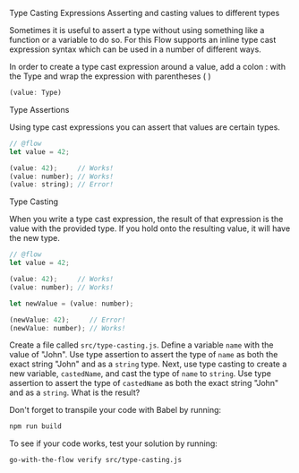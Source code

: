 Type Casting Expressions
Asserting and casting values to different types

Sometimes it is useful to assert a type without using something like a function or a variable to do so. For this Flow supports an inline type cast expression syntax which can be used in a number of different ways.

In order to create a type cast expression around a value, add a colon : with the Type and wrap the expression with parentheses ( )

```js
(value: Type)
```

Type Assertions

Using type cast expressions you can assert that values are certain types.

```js
// @flow
let value = 42;

(value: 42);     // Works!
(value: number); // Works!
(value: string); // Error!
```

Type Casting

When you write a type cast expression, the result of that expression is the value with the provided type. If you hold onto the resulting value, it will have the new type.

```js
// @flow
let value = 42;

(value: 42);     // Works!
(value: number); // Works!

let newValue = (value: number);

(newValue: 42);     // Error!
(newValue: number); // Works!
```

Create a file called `src/type-casting.js`.  Define a variable `name` with the value of "John".  Use type assertion to assert the type of `name` as both the exact string "John" and as a `string` type.  Next, use type casting to create a new variable, `castedName`, and cast the type of `name` to `string`.  Use type assertion to assert the type of `castedName` as both the exact string "John" and as a `string`.  What is the result?

Don't forget to transpile your code with Babel by running:
```bash
npm run build
```

To see if your code works, test your solution by running:

```bash
go-with-the-flow verify src/type-casting.js
```
